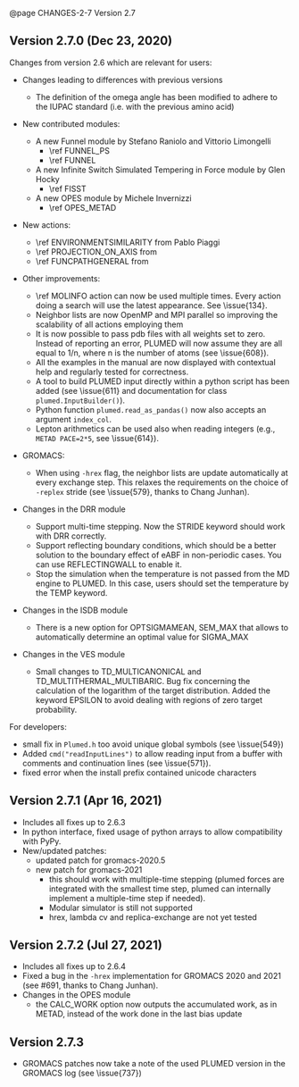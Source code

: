 @page CHANGES-2-7 Version 2.7
  
## Version 2.7.0 (Dec 23, 2020)

Changes from version 2.6 which are relevant for users:

- Changes leading to differences with previous versions
  - The definition of the omega angle has been modified to adhere to the IUPAC standard (i.e. with the previous amino acid)

- New contributed modules:
  - A new Funnel module by Stefano Raniolo and Vittorio Limongelli 
     - \ref FUNNEL_PS 
     - \ref FUNNEL 
  - A new Infinite Switch Simulated Tempering in Force module by Glen Hocky
     - \ref FISST
  - A new OPES module by Michele Invernizzi
     - \ref OPES_METAD

- New actions:
  - \ref ENVIRONMENTSIMILARITY from Pablo Piaggi
  - \ref PROJECTION_ON_AXIS from
  - \ref FUNCPATHGENERAL from

- Other improvements:
  - \ref MOLINFO action can now be used multiple times. Every action doing a search will use the latest
    appearance. See \issue{134}.
  - Neighbor lists are now OpenMP and MPI parallel so improving the scalability of all actions employing them
  - It is now possible to pass pdb files with all weights set to zero. Instead of reporting an error,
    PLUMED will now assume they are all equal to 1/n, where n is the number of atoms (see \issue{608}).
  - All the examples in the manual are now displayed with contextual help and regularly tested for correctness.
  - A tool to build PLUMED input directly within a python script has been added (see \issue{611}
    and documentation for class `plumed.InputBuilder()`).
  - Python function `plumed.read_as_pandas()` now also accepts an argument `index_col`.
  - Lepton arithmetics can be used also when reading integers (e.g., `METAD PACE=2*5`, see \issue{614}).

- GROMACS:
  - When using `-hrex` flag, the neighbor lists are update automatically at every exchange step.
    This relaxes the requirements on the choice of `-replex` stride (see \issue{579}, thanks to Chang Junhan).

- Changes in the DRR module
  - Support multi-time stepping. Now the STRIDE keyword should work with DRR correctly.
  - Support reflecting boundary conditions, which should be a better solution to the boundary effect of eABF in non-periodic cases. You can use REFLECTINGWALL to enable it.
  - Stop the simulation when the temperature is not passed from the MD engine to PLUMED. In this case, users should set the temperature by the TEMP keyword.

- Changes in the ISDB module
  - There is a new option for OPTSIGMAMEAN, SEM_MAX that allows to automatically determine an optimal value for SIGMA_MAX

- Changes in the VES module
  - Small changes to TD_MULTICANONICAL and TD_MULTITHERMAL_MULTIBARIC. Bug fix concerning the calculation of the logarithm of the target distribution. Added the keyword EPSILON to avoid dealing with regions of zero target probability.

For developers:
- small fix in `Plumed.h` too avoid unique global symbols (see \issue{549})
- Added `cmd("readInputLines")` to allow reading input from a buffer with comments and continuation lines (see \issue{571}).
- fixed error when the install prefix contained unicode characters

## Version 2.7.1 (Apr 16, 2021)

- Includes all fixes up to 2.6.3
- In python interface, fixed usage of python arrays to allow compatibility with PyPy.
- New/updated patches:
  - updated patch for gromacs-2020.5
  - new patch for gromacs-2021
    - this should work with multiple-time stepping (plumed forces are integrated with the smallest time step, plumed can internally implement a multiple-time step if needed). 
    - Modular simulator is still not supported
    - hrex, lambda cv and replica-exchange are not yet tested
 
## Version 2.7.2 (Jul 27, 2021)

- Includes all fixes up to 2.6.4
- Fixed a bug in the `-hrex` implementation for GROMACS 2020 and 2021 (see #691, thanks to Chang Junhan).
- Changes in the OPES module
  - the CALC_WORK option now outputs the accumulated work, as in METAD, instead of the work done in the last bias update

## Version 2.7.3

- GROMACS patches now take a note of the used PLUMED version in the GROMACS log (see \issue{737})

